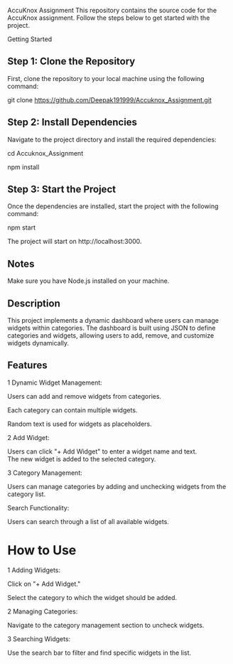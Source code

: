 AccuKnox Assignment
This repository contains the source code for the AccuKnox assignment. Follow the steps below to get started with the project.

Getting Started  

## Step 1: Clone the Repository  

First, clone the repository to your local machine using the following command:  


git clone https://github.com/Deepak191999/Accuknox_Assignment.git  

## Step 2: Install Dependencies  

Navigate to the project directory and install the required dependencies:  


cd Accuknox_Assignment  

npm install  


## Step 3: Start the Project  

Once the dependencies are installed, start the project with the following command:  

npm start  

The project will start on http://localhost:3000.  

## Notes  

Make sure you have Node.js installed on your machine.



## Description  
This project implements a dynamic dashboard where users can manage widgets within categories. The dashboard is built using JSON to define categories and widgets, allowing users to add, remove, and customize widgets dynamically.  

## Features  

1 Dynamic Widget Management:

Users can add and remove widgets from categories.  

Each category can contain multiple widgets.  

Random text is used for widgets as placeholders.  

2 Add Widget:  

Users can click "+ Add Widget" to enter a widget name and text.  
The new widget is added to the selected category.  

3 Category Management:  

Users can manage categories by adding and unchecking widgets from the category list.  

Search Functionality:  

Users can search through a list of all available widgets.  

# How to Use  

1 Adding Widgets:  

Click on "+ Add Widget."  

Select the category to which the widget should be added.  


2 Managing Categories:  

Navigate to the category management section to uncheck widgets.  

3 Searching Widgets:  

Use the search bar to filter and find specific widgets in the list.  

